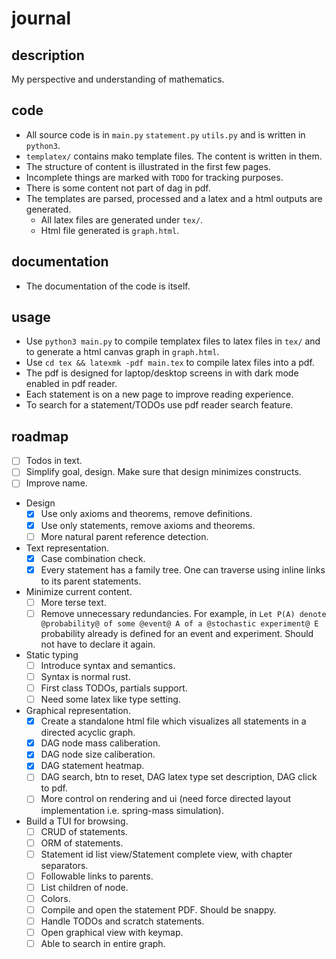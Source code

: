 # journal

## description
My perspective and understanding of mathematics.

## code
- All source code is in `main.py` `statement.py` `utils.py` and is written in `python3`.
- `templatex/` contains mako template files. The content is written in them.
- The structure of content is illustrated in the first few pages.
- Incomplete things are marked with `TODO` for tracking purposes.
- There is some content not part of dag in pdf.
- The templates are parsed, processed and a latex and a html outputs are generated.
    - All latex files are generated under `tex/`.
    - Html file generated is `graph.html`.

## documentation
- The documentation of the code is itself.

## usage
- Use `python3 main.py` to compile templatex files to latex files in `tex/` and to generate a html canvas graph in `graph.html`.
- Use `cd tex && latexmk -pdf main.tex` to compile latex files into a pdf.
- The pdf is designed for laptop/desktop screens in with dark mode enabled in pdf reader.
- Each statement is on a new page to improve reading experience.
- To search for a statement/TODOs use pdf reader search feature.

## roadmap
- [ ] Todos in text.
- [ ] Simplify goal, design. Make sure that design minimizes constructs.
- [ ] Improve name.
- Design
    - [x] Use only axioms and theorems, remove definitions.
    - [x] Use only statements, remove axioms and theorems.
    - [ ] More natural parent reference detection.
- Text representation.
    - [x] Case combination check.
    - [x] Every statement has a family tree. One can traverse using inline links to its parent statements.
- Minimize current content.
    - [ ] More terse text.
    - [ ] Remove unnecessary redundancies. For example, in `Let P(A) denote @probability@ of some @event@ A of a @stochastic experiment@ E` probability already is defined for an event and experiment. Should not have to declare it again.
- Static typing
    - [ ] Introduce syntax and semantics.
    - [ ] Syntax is normal rust.
    - [ ] First class TODOs, partials support.
    - [ ] Need some latex like type setting.
- Graphical representation.
    - [x] Create a standalone html file which visualizes all statements in a directed acyclic graph.
    - [x] DAG node mass caliberation.
    - [x] DAG node size caliberation.
    - [x] DAG statement heatmap.
    - [ ] DAG search, btn to reset, DAG latex type set description, DAG click to pdf.
    - [ ] More control on rendering and ui (need force directed layout implementation i.e. spring-mass simulation).
- Build a TUI for browsing.
    - [ ] CRUD of statements.
    - [ ] ORM of statements.
    - [ ] Statement id list view/Statement complete view, with chapter separators.
    - [ ] Followable links to parents.
    - [ ] List children of node.
    - [ ] Colors.
    - [ ] Compile and open the statement PDF. Should be snappy.
    - [ ] Handle TODOs and scratch statements.
    - [ ] Open graphical view with keymap.
    - [ ] Able to search in entire graph.
